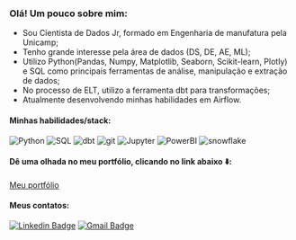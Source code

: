 ### Olá! Um pouco sobre mim:

- Sou Cientista de Dados Jr, formado em Engenharia de manufatura pela Unicamp; 
- Tenho grande interesse pela área de dados (DS, DE, AE, ML); 
- Utilizo Python(Pandas, Numpy, Matplotlib, Seaborn, Scikit-learn, Plotly) e SQL como principais ferramentas de análise, manipulação e extração de dados; 
- No processo de ELT, utilizo a ferramenta dbt para transformações; 
- Atualmente desenvolvendo minhas habilidades em Airflow.

#### Minhas habilidades/stack:
![Python](https://img.shields.io/badge/python%20-%2314354C.svg?&style=for-the-badge&logo=python&logoColor=white
)
![SQL](https://img.shields.io/badge/sql-%23316192.svg?&style=for-the-badge&logo=sql&logoColor=white
)
![dbt](https://img.shields.io/badge/dbt%20-ff6c4c.svg?&style=for-the-badge&logo=dbt&logoColor=white
)
![git](https://img.shields.io/badge/git%20-ec4c34.svg?&style=for-the-badge&logo=git&logoColor=white
)
![Jupyter](https://img.shields.io/badge/Jupyter%20-23F37626.svg?&style=for-the-badge&logo=Jupyter&logoColor=white
)
![PowerBI](https://img.shields.io/badge/PowerBI-%f0c414.svg?&style=for-the-badge&logo=powerbi&logoColor=white
)
![snowflake](https://img.shields.io/badge/snowflake-%42bbcf2.svg?&style=for-the-badge&logo=snowflake&logoColor=white
)
#### Dê uma olhada no meu portfólio, clicando no link abaixo ⬇️:
[Meu portfólio](https://github.com/BrunoMO47/Projetos_pessoais)

#### Meus contatos:

[![Linkedin Badge](https://img.shields.io/badge/linkedin-%230077B5.svg?&style=for-the-badge&logo=linkedin&logoColor=white)](https://www.linkedin.com/in/bruno-massaki-ozaki)
[![Gmail Badge](https://img.shields.io/badge/gmail-%23D14836.svg?&style=for-the-badge&logo=gmail&logoColor=white)](mailto:bruno.m.ozaki@gmail.com)

